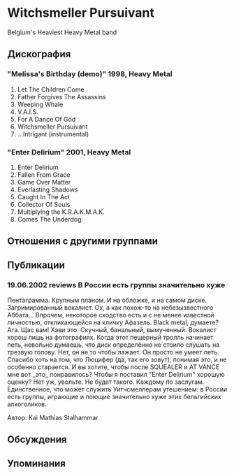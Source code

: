 # Witchsmeller Pursuivant

Belgium's Heaviest Heavy Metal band

## Дискография

### "Melissa's Birthday (demo)" 1998, Heavy Metal

1. Let The Children Come
2. Father Forgives The Assassins
3. Weeping Whale
4. V.A.I.S.
5. For A Dance Of God
6. Witchsmeller Pursuivant
7. ...Intrigant (instrumental)

### "Enter Delirium" 2001, Heavy Metal

1. Enter Delirium 
2. Fallen From Grace 
3. Game Over Matter 
4. Everlasting Shadows 
5. Caught In The Act 
6. Collector Of Souls 
7. Multiplying the K.R.A.K.M.A.K. 
8. Comes The Underdog


## Отношения с другими группами


## Публикации

### 19.06.2002 reviews В России есть группы значительно хуже

<p>Пентаграмма. Крупным планом. И на обложке, и на самом диске. Загримированный вокалист. Ох, а как похож-то на небезызвестного Аббата… Впрочем, некоторое сходство есть и с не менее известной личностью, откликающейся на кличку Афазель. Black metal, думаете? Ага. Щас вам! Хэви это. Скучный, банальный, вымученный. Вокалист хорош лишь на фотографиях. Когда этот пещерный тролль начинает петь, невольно думаешь, что диск определённо не стоило слушать на трезвую голову. Нет, он не то чтобы лажает. Он просто не умеет петь. Спасибо хоть на том, что Люцифер (да, так его зовут), понимая это, и не особенно старается. И вы хотите, чтобы после SQUEALER и AT VANCE мне вот _это_ понравилось? Чтобы я поставил "Enter Delirium" хорошую оценку? Нет уж, увольте. Не будет такого. Каждому по заслугам. Единственное, что может служить Уитчсмеллерам утешением: в России есть группы, играющие и поющие значительно хуже этих бельгийских алкоголиков.</p>

Автор: Kai Mathias Stalhammar


## Обсуждения


## Упоминания

